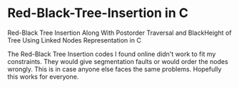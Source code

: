 # Red-Black-Tree-Insertion in C
Red-Black Tree Insertion Along With Postorder Traversal and BlackHeight of Tree Using Linked Nodes Representation in C

The Red-Black Tree Insertion codes I found online didn't work to fit my constraints. They would give segmentation faults or would order the nodes wrongly.
This is in case anyone else faces the same problems. Hopefully this works for everyone.
